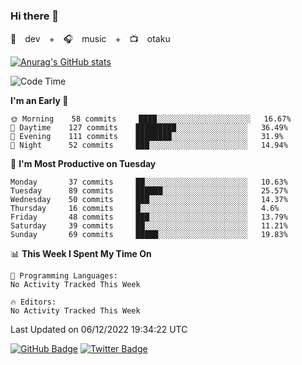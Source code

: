 ### Hi there 👋

🚀　dev　+　🎧　music　+　📺　otaku


[![Anurag's GitHub stats](https://github-readme-stats.vercel.app/api?username=koheitasaka&count_private=true&show_icons=true&theme=monokai)](https://github.com/koheitasaka/github-readme-stats)

<!--START_SECTION:waka-->
![Code Time](http://img.shields.io/badge/Code%20Time-1%2C161%20hrs%2023%20mins-blue)

**I'm an Early 🐤** 

```text
🌞 Morning    58 commits     ████░░░░░░░░░░░░░░░░░░░░░   16.67% 
🌆 Daytime    127 commits    █████████░░░░░░░░░░░░░░░░   36.49% 
🌃 Evening    111 commits    ████████░░░░░░░░░░░░░░░░░   31.9% 
🌙 Night      52 commits     ███░░░░░░░░░░░░░░░░░░░░░░   14.94%

```
📅 **I'm Most Productive on Tuesday** 

```text
Monday       37 commits     ██░░░░░░░░░░░░░░░░░░░░░░░   10.63% 
Tuesday      89 commits     ██████░░░░░░░░░░░░░░░░░░░   25.57% 
Wednesday    50 commits     ███░░░░░░░░░░░░░░░░░░░░░░   14.37% 
Thursday     16 commits     █░░░░░░░░░░░░░░░░░░░░░░░░   4.6% 
Friday       48 commits     ███░░░░░░░░░░░░░░░░░░░░░░   13.79% 
Saturday     39 commits     ██░░░░░░░░░░░░░░░░░░░░░░░   11.21% 
Sunday       69 commits     █████░░░░░░░░░░░░░░░░░░░░   19.83%

```


📊 **This Week I Spent My Time On** 

```text
💬 Programming Languages: 
No Activity Tracked This Week

🔥 Editors: 
No Activity Tracked This Week

```


 Last Updated on 06/12/2022 19:34:22 UTC
<!--END_SECTION:waka-->

[![GitHub Badge](https://img.shields.io/badge/GitHub-100000?style=for-the-badge&logo=github&logoColor=white)](https://github.com/koheitasaka)
[![Twitter Badge](https://img.shields.io/badge/Twitter-1DA1F2?style=for-the-badge&logo=twitter&logoColor=white)](https://twitter.com/sleep_asleep_)
